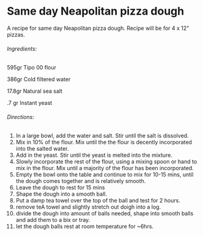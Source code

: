 # Same day Neapolitan pizza dough

A recipe for same day Neapolitan pizza dough. Recipe will be for 4 x 12" pizzas.

###### Ingredients:
595gr Tipo 00 flour 

386gr Cold filtered water

17.8gr Natural sea salt

.7 gr Instant yeast


###### Directions:
1. In a large bowl, add the water and salt. Stir until the salt is dissolved.
2. Mix in 10% of the flour. Mix until the the flour is decently incorporated into the salted water.
3. Add in the yeast. Stir until the yeast is melted into the mixture.
4. Slowly incorporate the rest of the flour, using a mixing spoon or hand to mix in the flour. Mix until a majority of the flour has been incorporated.
5. Empty the bowl onto the table and continue to mix for 10-15 mins, until the dough comes together and is relatively smooth.
6. Leave the dough to rest for 15 mins
7. Shape the dough into a smooth ball.
8. Put a damp tea towel over the top of the ball and test for 2 hours. 
9. remove teA towel and slightly stretch out doigh into a log. 
10. divide the dough into amount of balls needed, shape into smooth balls and add them to a bix or tray. 
11. let the dough balls rest at room temperature for ~6hrs. 
